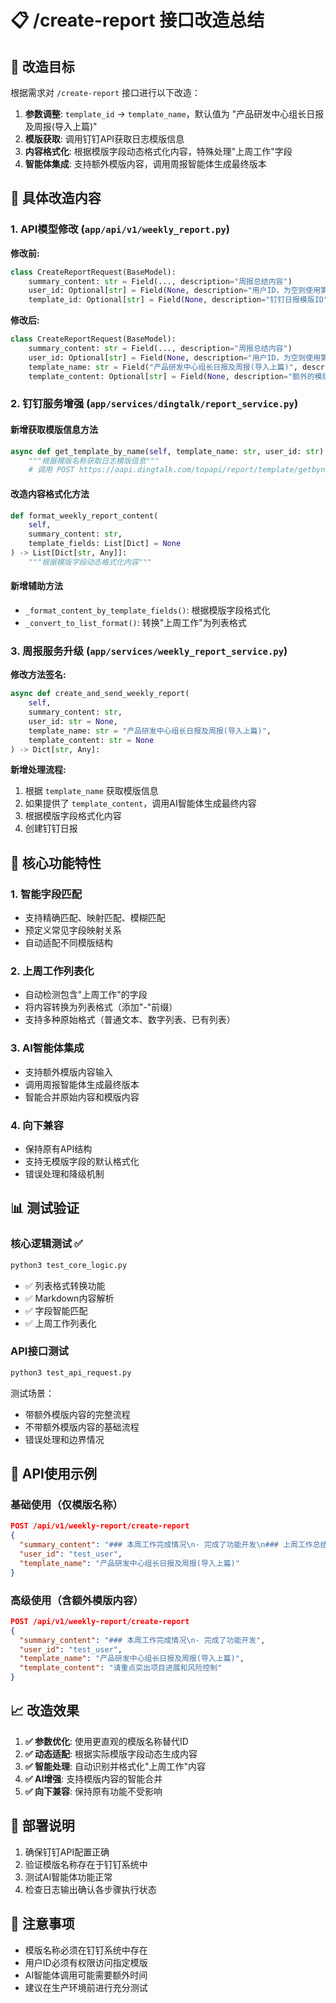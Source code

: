# 📋 /create-report 接口改造总结

## 🎯 改造目标

根据需求对 `/create-report` 接口进行以下改造：

1. **参数调整**: `template_id` → `template_name`，默认值为 "产品研发中心组长日报及周报(导入上篇)"
2. **模版获取**: 调用钉钉API获取日志模版信息
3. **内容格式化**: 根据模版字段动态格式化内容，特殊处理"上周工作"字段
4. **智能体集成**: 支持额外模版内容，调用周报智能体生成最终版本

## 🔧 具体改造内容

### 1. API模型修改 (`app/api/v1/weekly_report.py`)

**修改前:**
```python
class CreateReportRequest(BaseModel):
    summary_content: str = Field(..., description="周报总结内容")
    user_id: Optional[str] = Field(None, description="用户ID，为空则使用第一个用户")
    template_id: Optional[str] = Field(None, description="钉钉日报模版ID")
```

**修改后:**
```python
class CreateReportRequest(BaseModel):
    summary_content: str = Field(..., description="周报总结内容")
    user_id: Optional[str] = Field(None, description="用户ID，为空则使用第一个用户")
    template_name: str = Field("产品研发中心组长日报及周报(导入上篇)", description="钉钉日报模版名称")
    template_content: Optional[str] = Field(None, description="额外的模版内容，如果提供将与周报内容结合生成最终版本")
```

### 2. 钉钉服务增强 (`app/services/dingtalk/report_service.py`)

#### 新增获取模版信息方法
```python
async def get_template_by_name(self, template_name: str, user_id: str) -> Optional[Dict]:
    """根据模版名称获取日志模版信息"""
    # 调用 POST https://oapi.dingtalk.com/topapi/report/template/getbyname
```

#### 改造内容格式化方法
```python
def format_weekly_report_content(
    self,
    summary_content: str,
    template_fields: List[Dict] = None
) -> List[Dict[str, Any]]:
    """根据模版字段动态格式化内容"""
```

#### 新增辅助方法
- `_format_content_by_template_fields()`: 根据模版字段格式化
- `_convert_to_list_format()`: 转换"上周工作"为列表格式

### 3. 周报服务升级 (`app/services/weekly_report_service.py`)

**修改方法签名:**
```python
async def create_and_send_weekly_report(
    self,
    summary_content: str,
    user_id: str = None,
    template_name: str = "产品研发中心组长日报及周报(导入上篇)",
    template_content: str = None
) -> Dict[str, Any]:
```

**新增处理流程:**
1. 根据 `template_name` 获取模版信息
2. 如果提供了 `template_content`，调用AI智能体生成最终内容
3. 根据模版字段格式化内容
4. 创建钉钉日报

## 🚀 核心功能特性

### 1. 智能字段匹配
- 支持精确匹配、映射匹配、模糊匹配
- 预定义常见字段映射关系
- 自动适配不同模版结构

### 2. 上周工作列表化
- 自动检测包含"上周工作"的字段
- 将内容转换为列表格式（添加"-"前缀）
- 支持多种原始格式（普通文本、数字列表、已有列表）

### 3. AI智能体集成
- 支持额外模版内容输入
- 调用周报智能体生成最终版本
- 智能合并原始内容和模版内容

### 4. 向下兼容
- 保持原有API结构
- 支持无模版字段的默认格式化
- 错误处理和降级机制

## 📊 测试验证

### 核心逻辑测试 ✅
```bash
python3 test_core_logic.py
```
- ✅ 列表格式转换功能
- ✅ Markdown内容解析
- ✅ 字段智能匹配
- ✅ 上周工作列表化

### API接口测试
```bash
python3 test_api_request.py
```
测试场景：
- 带额外模版内容的完整流程
- 不带额外模版内容的基础流程
- 错误处理和边界情况

## 🔄 API使用示例

### 基础使用（仅模版名称）
```json
POST /api/v1/weekly-report/create-report
{
  "summary_content": "### 本周工作完成情况\n- 完成了功能开发\n### 上周工作总结\n完成了设计\n实现了核心模块",
  "user_id": "test_user",
  "template_name": "产品研发中心组长日报及周报(导入上篇)"
}
```

### 高级使用（含额外模版内容）
```json
POST /api/v1/weekly-report/create-report
{
  "summary_content": "### 本周工作完成情况\n- 完成了功能开发",
  "user_id": "test_user",
  "template_name": "产品研发中心组长日报及周报(导入上篇)",
  "template_content": "请重点突出项目进展和风险控制"
}
```

## 📈 改造效果

1. **✅ 参数优化**: 使用更直观的模版名称替代ID
2. **✅ 动态适配**: 根据实际模版字段动态生成内容
3. **✅ 智能处理**: 自动识别并格式化"上周工作"内容
4. **✅ AI增强**: 支持模版内容的智能合并
5. **✅ 向下兼容**: 保持原有功能不受影响

## 🔧 部署说明

1. 确保钉钉API配置正确
2. 验证模版名称存在于钉钉系统中
3. 测试AI智能体功能正常
4. 检查日志输出确认各步骤执行状态

## 📝 注意事项

- 模版名称必须在钉钉系统中存在
- 用户ID必须有权限访问指定模版
- AI智能体调用可能需要额外时间
- 建议在生产环境前进行充分测试
